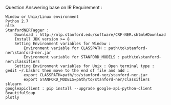 
Question Answering base on IR
Requirement : 

    Window or Unix/Linux environment
    Python 2.7
    nltk
    StanfordNERTagger :
        Download : http://nlp.stanford.edu/software/CRF-NER.shtml#Download
        Install JDK version >= 8
        Setting Environment variables for Window :
            Environment variable for CLASSPATH : path\to\stanford-ner\stanford-ner.jar
            Environment variable for STANFORD_MODELS : path\to\stanford-ner\classifiers
        Setting Environment variables for Unix : Open terminal type : gedit ~/.bashrc then move to the end of file and add :
            export CLASSPATH=path/to/stanford-ner/stanford-ner.jar
            export STANFORD_MODELS=path/to/stanford-ner/classifiers
    sklearn
    googleapiclient : pip install --upgrade google-api-python-client
    BeautifulSoup
    plotly


